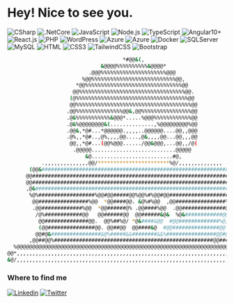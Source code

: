 <h1>Hey! Nice to see you.</h1>

![CSharp](https://img.shields.io/badge/CSharp-007ACC?style=flat-square&logo=csharp&logoColor=white)
![.NetCore](https://img.shields.io/badge/Net%20Core%206%2B-512BD4?logo=dotnet)
![JavaScript](https://img.shields.io/badge/JavaScript-F7DF1E?style=flat-square&logo=javascript&logoColor=black)
![Node.js](https://img.shields.io/badge/Node.js-43853D?style=flat-square&logo=node.js&logoColor=white)
![TypeScript](https://img.shields.io/badge/TypeScript-007ACC?style=flat-square&logo=typescript&logoColor=white)
![Angular10+](https://img.shields.io/badge/Angular-DD0031?style=flat-square&logo=angular&logoColor=white)
![React.js](https://img.shields.io/badge/React.js-0081CB?style=flat-square&logo=react&logoColor=61DAFB)
![PHP](https://img.shields.io/badge/PHP-777BB4?style=flat-square&logo=php&logoColor=white)
![WordPress](https://img.shields.io/badge/Wordpress-21759B?style=flat-square&logo=wordpress&logoColor=white)
![Azure](https://img.shields.io/badge/Azure-0078D4?style=flat-square&logo=microsoftazure&logoColor=white)
![Azure](https://img.shields.io/badge/AWS-FF9900?style=flat-square&logo=amazonaws&logoColor=black)
![Docker](https://img.shields.io/badge/Docker-0CC1F3?style=flat-square&logo=docker&logoColor=white)
![SQLServer](https://img.shields.io/badge/SQLServer-CC2927?style=flat-square&logo=microsoftsqlserver&logoColor=white)
![MySQL](https://img.shields.io/badge/MySQL-005C84?style=flat-square&logo=mysql&logoColor=white)
![HTML](https://img.shields.io/badge/HTML5-E34F26?style=flat-square&logo=html5&logoColor=white)
![CSS3](https://img.shields.io/badge/CSS3-1572B6?style=flat-square&logo=css3&logoColor=white)
![TailwindCSS](https://img.shields.io/badge/Tailwind_CSS-38B2AC?style=flat-square&logo=tailwind-css&logoColor=white)
![Bootstrap](https://img.shields.io/badge/Bootstrap-563D7C?style=flat-square&logo=bootstrap&logoColor=white)

```bash
                                     *#@@&(,                                    
                              &@@@@%%%%%%%%%%&@@@@*                             
                          .@@@%%%%%%%%%%%%%%%%%%%%%@@@                          
                        %@@%%%%%%%%%%%%%%%%%%%%%%%%%%%@@,                       
                      *@@%%%%%%%%%%%%%%%%%%%%%%%%%%%%%%%@@                      
                     @@%%%%%%%%%%%%%%%%%%%%%%%%%%%%%%%%%%@@.                    
                    (@%%%%%%%%%%%%%%%%%%%%%%%%%%%%%%%%%%%%@@                    
                    @@%%%%%%%%%%%%%%%%%%%%%%%%%%%%%%%%%%%%%@@                   
                   .@@%%%%%%%%%%%%%%%@@&,@@%%%%%%%%%%%%%%%%@@                   
                   .@&%%%%%%%%%%%&@@@*.....%@@@%%%%%%%%%%%%@@                   
                   .@&%@@@@@@@@&(..............,%@@@@@@@@@%@@                   
                   .@@&,*@#...*@@@@@@.,,,,..@@@@@@....@@,,@@@                   
                   .@%,,*@#..,@%,,,,@@....,@&,,,,@@...@@,,,@@                   
                    @@,,*@#...(@@%@@@....../@@&@@@,...@@,,/@(                   
                     .@@@@@...........................@@@@@                     
                         &@..........................#@,                        
           .,,,,,,,,,,,,,,@@/***********************%@/,,,,,,,,,,,,,,           
       (@@&###########################################################&@@       
      @@################################################################&@*     
      @@################################################################%@&     
      ,@&###############################################################@@      
       %@%##################%@@#@@#####@@%@@%#%@@#@@###################@@.      
        @@################%@@  *@@####@@. &@%#%@@  ,@@################%@#       
        .@@#############%@@  *@@######@% .@@####%@@  .@@##############@@        
         /@%############@@   @@######@@  @@######&@&  %@&############@@         
          @@##############@@.  @@%##%@/ *@&####&@@  #@@#############%@,         
          (@@###############@@. @@##@@  @@####&@  #@@###############@@          
         @@#@&################&@%#####&&########&&%################@@#@@        
       ,@@##@@%###################################################@@###@@       
  %@@@@@@@@@@@@@@@@@@@@@@@@@@@@@@@@@@@@@@@@@@@@@@@@@@@@@@@@@@@@@@@@@@@@@@@@@@@/ 
@@*,,,,,,,,,,,,,,,,,,,,,,,,,,,,,,,,,,,,,,,,,,,,,,,,,,,,,,,,,,,,,,,,,,,,,,,,,,,#@
&@/,,,,,,,,,,,,,,,,,,,,,,,,,,,,,,,,,,,,,,,,,,,,,,,,,,,,,,,,,,,,,,,,,,,,,,,,,,,&@

```


### Where to find me

[![Linkedin](https://img.shields.io/badge/LinkedIn-0077B5?style=flat-square&logo=linkedin&logoColor=white)](https://www.linkedin.com/in/lcorozco10/) 
[![Twitter](https://img.shields.io/badge/Twitter-1DA1F2?style=flat-square&logo=twitter&logoColor=white)](https://twitter.com/lcorozco10)
